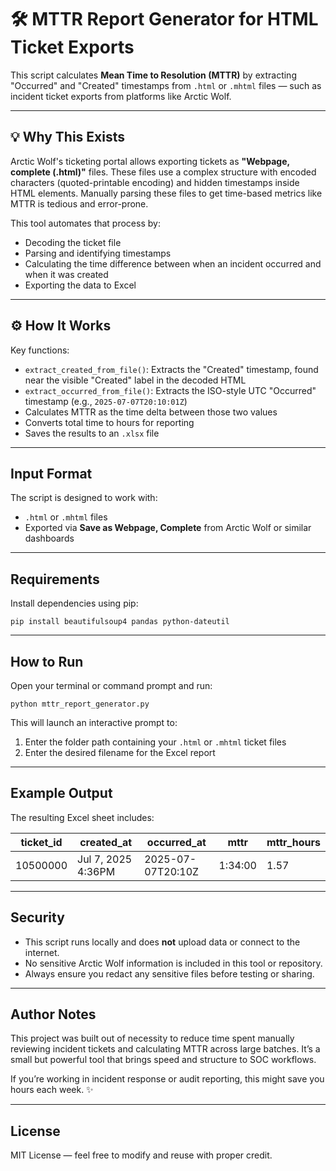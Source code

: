 # 🛠️ MTTR Report Generator for HTML Ticket Exports

This script calculates **Mean Time to Resolution (MTTR)** by extracting "Occurred" and "Created" timestamps from `.html` or `.mhtml` files — such as incident ticket exports from platforms like Arctic Wolf.

---

## 💡 Why This Exists

Arctic Wolf's ticketing portal allows exporting tickets as **"Webpage, complete (.html)"** files. These files use a complex structure with encoded characters (quoted-printable encoding) and hidden timestamps inside HTML elements. Manually parsing these files to get time-based metrics like MTTR is tedious and error-prone.

This tool automates that process by:
- Decoding the ticket file
- Parsing and identifying timestamps
- Calculating the time difference between when an incident occurred and when it was created
- Exporting the data to Excel

---

## ⚙️ How It Works

 Key functions:
- `extract_created_from_file()`: Extracts the "Created" timestamp, found near the visible "Created" label in the decoded HTML
- `extract_occurred_from_file()`: Extracts the ISO-style UTC "Occurred" timestamp (e.g., `2025-07-07T20:10:01Z`)
- Calculates MTTR as the time delta between those two values
- Converts total time to hours for reporting
- Saves the results to an `.xlsx` file

---

## Input Format

The script is designed to work with:
- `.html` or `.mhtml` files
- Exported via **Save as Webpage, Complete** from Arctic Wolf or similar dashboards

---

## Requirements

Install dependencies using pip:

```
pip install beautifulsoup4 pandas python-dateutil
```

---

## How to Run

Open your terminal or command prompt and run:

```
python mttr_report_generator.py
```

This will launch an interactive prompt to:
1. Enter the folder path containing your `.html` or `.mhtml` ticket files
2. Enter the desired filename for the Excel report

---

##  Example Output

The resulting Excel sheet includes:

| ticket_id | created_at         | occurred_at        | mttr             | mttr_hours |
|-----------|--------------------|--------------------|------------------|-------------|
| 10500000  | Jul 7, 2025 4:36PM | 2025-07-07T20:10Z  | 1:34:00          | 1.57        |

---

## Security

- This script runs locally and does **not** upload data or connect to the internet.
- No sensitive Arctic Wolf information is included in this tool or repository.
- Always ensure you redact any sensitive files before testing or sharing.

---

## Author Notes

This project was built out of necessity to reduce time spent manually reviewing incident tickets and calculating MTTR across large batches. It’s a small but powerful tool that brings speed and structure to SOC workflows.

If you’re working in incident response or audit reporting, this might save you hours each week. ✨

---

## License

MIT License — feel free to modify and reuse with proper credit.
